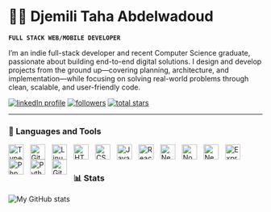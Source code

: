 # 🏄‍♂️ Djemili Taha Abdelwadoud

**`FULL STACK WEB/MOBILE DEVELOPER`**

I’m an indie full-stack developer and recent Computer Science graduate, passionate about building end-to-end digital solutions. I design and develop projects from the ground up—covering planning, architecture, and implementation—while focusing on solving real-world problems through clean, scalable, and user-friendly code.

   <p align="left">
      <a href="https://www.linkedin.com/in/taha-djemili-595540308">
         <img alt="linkedIn profile" title="Follow me on LinkedId" src="https://www.linkedin.com/in/taha-djemili-595540308/](https://cdn.jsdelivr.net/gh/devicons/devicon@latest/icons/linkedin/linkedin-plain.svg)"/></a> 
      <a href="https://github.com/tahadjm?tab=followers">
         <img alt="followers" title="Follow me on Github" src="https://github.com/tahadjm?tab=followers](https://cdn.jsdelivr.net/gh/devicons/devicon@latest/icons/github/github-original.svg)"/></a>
      <a href="https://github.com/tahadjm?tab=repositories&sort=stargazers">
         <img alt="total stars" title="Total stars on GitHub" src="https://custom-icon-badges.demolab.com/github/stars/tahadjm?color=55960c&style=for-the-badge&labelColor=488207&logo=star"/></a>
   </p>

---

### 🧰 Languages and Tools

<img align="left" alt="TypeScript" width="30px" style="padding-right:10px;" src="https://cdn.jsdelivr.net/gh/devicons/devicon/icons/typescript/typescript-plain.svg" />
<img align="left" alt="Git" width="30px" style="padding-right:10px;" src="https://cdn.jsdelivr.net/gh/devicons/devicon/icons/git/git-original.svg" />
<img align="left" alt="Linux" width="30px" style="padding-right:10px;" src="https://cdn.jsdelivr.net/gh/devicons/devicon/icons/linux/linux-original.svg" />
<img align="left" alt="HTML" width="30px" style="padding-right:10px;" src="https://cdn.jsdelivr.net/gh/devicons/devicon/icons/html5/html5-plain.svg" />
<img align="left" alt="CSS" width="30px" style="padding-right:10px;" src="https://cdn.jsdelivr.net/gh/devicons/devicon/icons/css3/css3-plain.svg" />
<img align="left" alt="JavaScript" width="30px" style="padding-right:10px;" src="https://cdn.jsdelivr.net/gh/devicons/devicon/icons/javascript/javascript-plain.svg" />
<img align="left" alt="React" width="30px" style="padding-right:10px;" src="https://cdn.jsdelivr.net/gh/devicons/devicon/icons/react/react-original.svg" />
<img align="left" alt="Next.Js" width="30px" style="padding-right:10px;" src="https://cdn.jsdelivr.net/gh/devicons/devicon/icons/nextjs/nextjs-original.svg" />
<img align="left" alt="NodeJS" width="30px" style="padding-right:10px;" src="https://cdn.jsdelivr.net/gh/devicons/devicon/icons/nodejs/nodejs-original.svg" />
<img align="left" alt="Nest.Js" width="30px" style="padding-right:10px;" src="https://cdn.jsdelivr.net/gh/devicons/devicon/icons/nestjs/nestjs-original.svg" />
<img align="left" alt="Express.Js" width="30px" style="padding-right:10px;"  src="https://cdn.jsdelivr.net/gh/devicons/devicon@latest/icons/express/express-original-wordmark.svg" />
<img align="left" alt="Php" width="30px" style="padding-right:10px;" src="https://cdn.jsdelivr.net/gh/devicons/devicon/icons/php/php-original.svg" />
<img align="left" alt="Python" width="30px" style="padding-right:10px;" src="https://cdn.jsdelivr.net/gh/devicons/devicon/icons/python/python-plain.svg" />
<img align="left" alt="GitHub" width="30px" style="padding-right:10px;" src="https://cdn.jsdelivr.net/gh/devicons/devicon/icons/github/github-original.svg" />
<br />

#

### 📊 Stats

![My GitHub stats](https://github-readme-stats.vercel.app/api?username=tahadjm&show_icons=true&theme=gruvbox)

<!-- ![GitHub Streak](https://streak-stats.demolab.com?user=tahadjm&theme=gruvbox&border_radius=4.5) -->

#

<!--
<details> <summary><h3>👨‍💻 Taha's Coding Journey</h3></summary>

I started my coding journey as a curious computer science student, eager to understand how systems really worked— from algorithms and databases to networks and operating systems. Along the way, I taught myself modern web and mobile development, driven by the dream of creating products that people can actually use.

During university, I built projects from the ground up—designing, coding, and deploying full-stack applications. One of the highlights was developing a real-world booking system for a climbing park, integrating secure online payments and turning abstract coursework into something tangible and impactful.

Now, as a recent graduate and indie full-stack developer, I’m pursuing that same drive: to design and build meaningful products, not just for practice, but to solve real problems. I believe in going beyond tutorials and templates—building scalable systems, clean architectures, and experiences that actually matter to users.

The path hasn’t always been comfortable, but that’s where growth happens. My goal is simple: keep pushing limits, keep learning, and keep building.

</details>
-->

[website]: https://portfolio-henna-nine-43.vercel.app/
[youtube]: https://www.linkedin.com/in/taha-djemili-595540308/
